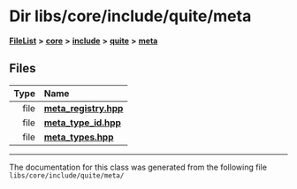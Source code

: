 

# Dir libs/core/include/quite/meta



[**FileList**](files.md) **>** [**core**](dir_6f77a39b07c019ccd7492ea87272f732.md) **>** [**include**](dir_25de89a49d1da2858ac6330785c12b40.md) **>** [**quite**](dir_6f50b8774c4552618988001c2022dcf6.md) **>** [**meta**](dir_18a9029093157c789cf17586512ae04d.md)












## Files

| Type | Name |
| ---: | :--- |
| file | [**meta\_registry.hpp**](meta__registry_8hpp.md) <br> |
| file | [**meta\_type\_id.hpp**](meta__type__id_8hpp.md) <br> |
| file | [**meta\_types.hpp**](meta__types_8hpp.md) <br> |



























































------------------------------
The documentation for this class was generated from the following file `libs/core/include/quite/meta/`

